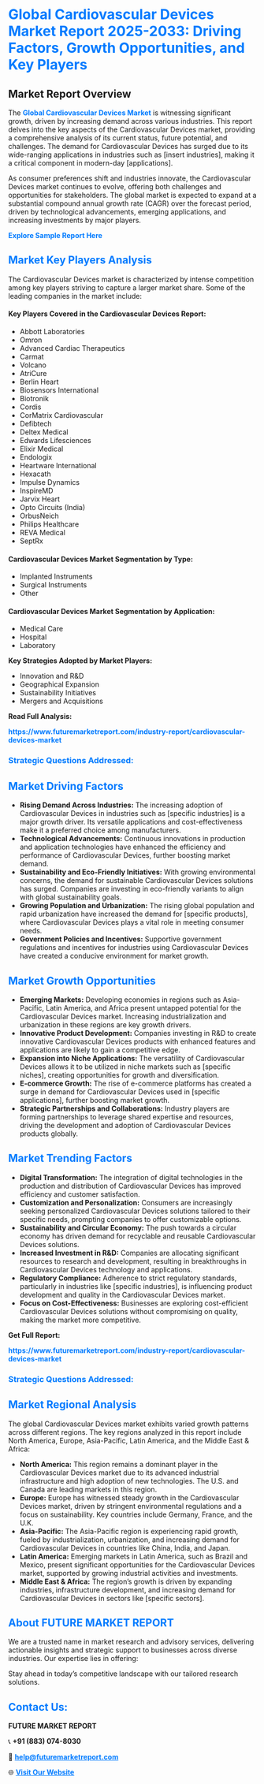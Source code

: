 <h1 style="color: #007BFF;">Global Cardiovascular Devices Market Report 2025-2033: Driving Factors, Growth Opportunities, and Key Players</h1>

<section id="overview">
<h2>Market Report Overview</h2>
<p>The <a href="https://www.futuremarketreport.com/industry-report/cardiovascular-devices-market" style="color: #007BFF; text-decoration: none;"><strong>Global Cardiovascular Devices Market</strong></a> is witnessing significant growth, driven by increasing demand across various industries. This report delves into the key aspects of the Cardiovascular Devices market, providing a comprehensive analysis of its current status, future potential, and challenges. The demand for Cardiovascular Devices has surged due to its wide-ranging applications in industries such as [insert industries], making it a critical component in modern-day [applications].</p>
<p>As consumer preferences shift and industries innovate, the Cardiovascular Devices market continues to evolve, offering both challenges and opportunities for stakeholders. The global market is expected to expand at a substantial compound annual growth rate (CAGR) over the forecast period, driven by technological advancements, emerging applications, and increasing investments by major players.</p>
</section>

<section id="overview">
<p><a href="https://www.futuremarketreport.com/request-sample/reportId=84374" style="color: #007BFF; text-decoration: none;"><strong>Explore Sample Report Here</strong></a></p>
</section>

<section id="key-players">
<h2 style="color: #007BFF;">Market Key Players Analysis</h2>
<p>The Cardiovascular Devices market is characterized by intense competition among key players striving to capture a larger market share. Some of the leading companies in the market include:</p>
<h4>Key Players Covered in the Cardiovascular Devices Report:</h4>
<ul><li>Abbott Laboratories</li><li>Omron</li><li>Advanced Cardiac Therapeutics</li><li>Carmat</li><li>Volcano</li><li>AtriCure</li><li>Berlin Heart</li><li>Biosensors International</li><li>Biotronik</li><li>Cordis</li><li>CorMatrix Cardiovascular</li><li>Defibtech</li><li>Deltex Medical</li><li>Edwards Lifesciences</li><li>Elixir Medical</li><li>Endologix</li><li>Heartware International</li><li>Hexacath</li><li>Impulse Dynamics</li><li>InspireMD</li><li>Jarvix Heart</li><li>Opto Circuits (India)</li><li>OrbusNeich</li><li>Philips Healthcare</li><li>REVA Medical</li><li>SeptRx</li></ul>
<h4>Cardiovascular Devices Market Segmentation by Type:</h4>
<ul><li>Implanted Instruments</li><li>Surgical Instruments</li><li>Other</li></ul>

<h4>Cardiovascular Devices Market Segmentation by Application:</h4>
<ul><li>Medical Care</li><li>Hospital</li><li>Laboratory</li></ul>
<p><strong>Key Strategies Adopted by Market Players:</strong></p>
<ul>
<li>Innovation and R&D</li>
<li>Geographical Expansion</li>
<li>Sustainability Initiatives</li>
<li>Mergers and Acquisitions</li>
</ul>
</section>

<section>
<p><strong>Read Full Analysis: </strong></p><a href="https://www.futuremarketreport.com/industry-report/cardiovascular-devices-market" style="color: #007BFF; text-decoration: none;"><strong>https://www.futuremarketreport.com/industry-report/cardiovascular-devices-market</strong></a>
<h3 style="color: #007BFF;">Strategic Questions Addressed:</h3>
</section>

<section id="driving-factors">
<h2 style="color: #007BFF;">Market Driving Factors</h2>
<ul>
<li><strong>Rising Demand Across Industries:</strong> The increasing adoption of Cardiovascular Devices in industries such as [specific industries] is a major growth driver. Its versatile applications and cost-effectiveness make it a preferred choice among manufacturers.</li>
<li><strong>Technological Advancements:</strong> Continuous innovations in production and application technologies have enhanced the efficiency and performance of Cardiovascular Devices, further boosting market demand.</li>
<li><strong>Sustainability and Eco-Friendly Initiatives:</strong> With growing environmental concerns, the demand for sustainable Cardiovascular Devices solutions has surged. Companies are investing in eco-friendly variants to align with global sustainability goals.</li>
<li><strong>Growing Population and Urbanization:</strong> The rising global population and rapid urbanization have increased the demand for [specific products], where Cardiovascular Devices plays a vital role in meeting consumer needs.</li>
<li><strong>Government Policies and Incentives:</strong> Supportive government regulations and incentives for industries using Cardiovascular Devices have created a conducive environment for market growth.</li>
</ul>
</section>

<section id="growth-opportunities">
<h2 style="color: #007BFF;">Market Growth Opportunities</h2>
<ul>
<li><strong>Emerging Markets:</strong> Developing economies in regions such as Asia-Pacific, Latin America, and Africa present untapped potential for the Cardiovascular Devices market. Increasing industrialization and urbanization in these regions are key growth drivers.</li>
<li><strong>Innovative Product Development:</strong> Companies investing in R&D to create innovative Cardiovascular Devices products with enhanced features and applications are likely to gain a competitive edge.</li>
<li><strong>Expansion into Niche Applications:</strong> The versatility of Cardiovascular Devices allows it to be utilized in niche markets such as [specific niches], creating opportunities for growth and diversification.</li>
<li><strong>E-commerce Growth:</strong> The rise of e-commerce platforms has created a surge in demand for Cardiovascular Devices used in [specific applications], further boosting market growth.</li>
<li><strong>Strategic Partnerships and Collaborations:</strong> Industry players are forming partnerships to leverage shared expertise and resources, driving the development and adoption of Cardiovascular Devices products globally.</li>
</ul>
</section>

<section id="trending-factors">
<h2 style="color: #007BFF;">Market Trending Factors</h2>
<ul>
<li><strong>Digital Transformation:</strong> The integration of digital technologies in the production and distribution of Cardiovascular Devices has improved efficiency and customer satisfaction.</li>
<li><strong>Customization and Personalization:</strong> Consumers are increasingly seeking personalized Cardiovascular Devices solutions tailored to their specific needs, prompting companies to offer customizable options.</li>
<li><strong>Sustainability and Circular Economy:</strong> The push towards a circular economy has driven demand for recyclable and reusable Cardiovascular Devices solutions.</li>
<li><strong>Increased Investment in R&D:</strong> Companies are allocating significant resources to research and development, resulting in breakthroughs in Cardiovascular Devices technology and applications.</li>
<li><strong>Regulatory Compliance:</strong> Adherence to strict regulatory standards, particularly in industries like [specific industries], is influencing product development and quality in the Cardiovascular Devices market.</li>
<li><strong>Focus on Cost-Effectiveness:</strong> Businesses are exploring cost-efficient Cardiovascular Devices solutions without compromising on quality, making the market more competitive.</li>
</ul>
</section>

<section>
<p><strong>Get Full Report: </strong></p><a href="https://www.futuremarketreport.com/industry-report/cardiovascular-devices-market" style="color: #007BFF; text-decoration: none;"><strong>https://www.futuremarketreport.com/industry-report/cardiovascular-devices-market</strong></a>
<h3 style="color: #007BFF;">Strategic Questions Addressed:</h3>
</section>


<section id="regional-analysis">
<h2 style="color: #007BFF;">Market Regional Analysis</h2>
<p>The global Cardiovascular Devices market exhibits varied growth patterns across different regions. The key regions analyzed in this report include North America, Europe, Asia-Pacific, Latin America, and the Middle East & Africa:</p>
<ul>
<li><strong>North America:</strong> This region remains a dominant player in the Cardiovascular Devices market due to its advanced industrial infrastructure and high adoption of new technologies. The U.S. and Canada are leading markets in this region.</li>
<li><strong>Europe:</strong> Europe has witnessed steady growth in the Cardiovascular Devices market, driven by stringent environmental regulations and a focus on sustainability. Key countries include Germany, France, and the U.K.</li>
<li><strong>Asia-Pacific:</strong> The Asia-Pacific region is experiencing rapid growth, fueled by industrialization, urbanization, and increasing demand for Cardiovascular Devices in countries like China, India, and Japan.</li>
<li><strong>Latin America:</strong> Emerging markets in Latin America, such as Brazil and Mexico, present significant opportunities for the Cardiovascular Devices market, supported by growing industrial activities and investments.</li>
<li><strong>Middle East & Africa:</strong> The region’s growth is driven by expanding industries, infrastructure development, and increasing demand for Cardiovascular Devices in sectors like [specific sectors].</li>
</ul>
</section>

<footer>
<h2 style="color: #007BFF;">About FUTURE MARKET REPORT</h2>
<p>We are a trusted name in market research and advisory services, delivering actionable insights and strategic support to businesses across diverse industries. Our expertise lies in offering:</p>

<p>Stay ahead in today’s competitive landscape with our tailored research solutions.</p>

<h2 style="color: #007BFF;">Contact Us:</h2>
<p><strong>FUTURE MARKET REPORT</strong></p>
<p>📞 <strong>+91 (883) 074-8030</strong></p>
<p>📧 <strong><a href="mailto:help@futuremarketreport.com" style="color: #007BFF;">help@futuremarketreport.com</a></strong></p>
<p>🌐 <strong><a href="https://www.futuremarketreport.com/" style="color: #007BFF;">Visit Our Website</a></strong></p>
</footer>
